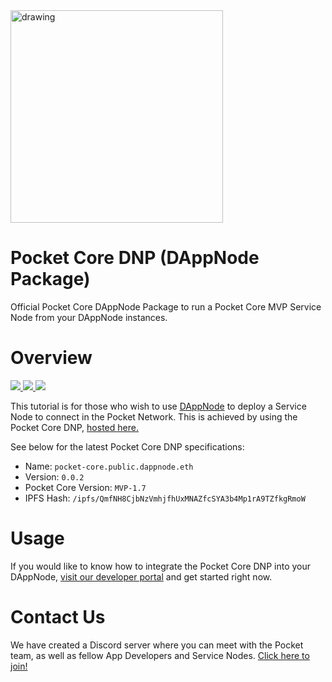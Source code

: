 <div align="left">
  <a href="https://www.pokt.network">
    <img src="https://pokt.network/wp-content/uploads/2018/12/Logo-488x228-px.png" alt="drawing" width="340"/>
  </a>
</div>
<h1 align="left">Pocket Core DNP (DAppNode Package)</h1>

Official Pocket Core DAppNode Package to run a Pocket Core MVP Service Node from your DAppNode instances.

<h1 align="left">Overview</h1>

<div align="left">
    <a  href="https://dappnode.io">
      <img src="https://img.shields.io/badge/dappnode-reference-green.svg"/>
    </a>
    <a  href="https://github.com/pokt-network/pocket-js/releases">
      <img src="https://img.shields.io/badge/version-0.0.2-blue.svg"/>
    </a>
    <a href="https://opensource.org/licenses/MIT">
      <img src="https://img.shields.io/badge/License-MIT-blue.svg"/>
    </a>
</div>

This tutorial is for those who wish to use [DAppNode](https://dappnode.io) to deploy a Service Node to connect in the Pocket Network. This is achieved by using the Pocket Core DNP, [hosted here.](http://github.com/pokt-network/pocket-core-deployments/dappnode)

See below for the latest Pocket Core DNP specifications:
*   Name: `pocket-core.public.dappnode.eth`
*   Version: `0.0.2`
*   Pocket Core Version: `MVP-1.7`
*   IPFS Hash: `/ipfs/QmfNH8CjbNzVmhjfhUxMNAZfcSYA3b4Mp1rA9TZfkgRmoW`

<h1 align="left">Usage</h1>

If you would like to know how to integrate the Pocket Core DNP into your DAppNode, [visit our developer portal](https://docs.pokt.network/docs/service-node-dappnode-setup) and get started right now.

<h1 align="left">Contact Us</h1>

We have created a Discord server where you can meet with the Pocket team, as well as fellow App Developers and Service Nodes. [Click here to join!](https://discord.gg/sarhfXP)